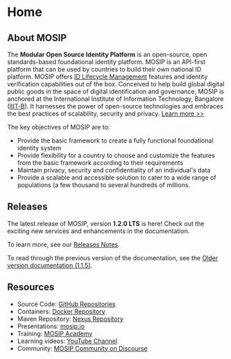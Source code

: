 # Home

## About MOSIP

The **Modular Open Source Identity Platform** is an open-source, open standards-based foundational identity platform. MOSIP is an API-first platform that can be used by countries to build their own national ID platform. MOSIP offers [ID Lifecycle Management](id-lifecycle-management.md) features and identity verification capabilities out of the box. Conceived to help build global digital public goods in the space of digital identification and governance, MOSIP is anchored at the International Institute of Information Technology, Bangalore ([IIIT-B](https://www.iiitb.ac.in)). It harnesses the power of open-source technologies and embraces the best practices of scalability, security and privacy. [Learn more >>](https://www.mosip.io)

The key objectives of MOSIP are to:

* Provide the basic framework to create a fully functional foundational identity system
* Provide flexibility for a country to choose and customize the features from the basic framework according to their requirements
* Maintain privacy, security and confidentiality of an individual's data
* Provide a scalable and accessible solution to cater to a wide range of populations (a few thousand to several hundreds of millions.

## Releases

The latest release of MOSIP, version **1.2.0 LTS** is here! Check out the exciting new services and enhancements in the documentation.

To learn more, see our [Releases Notes](releases.md).

To read through the previous version of the documentation, see the [Older version documentation (1.1.5)](https://docs.mosip.io/1.1.5).

## Resources

* Source Code: [GitHub Repositories](https://github.com/mosip)
* Containers: [Docker Repository](https://hub.docker.com/u/mosipid)
* Maven Repository: [Nexus Repository](https://oss.sonatype.org/service/local/repositories/releases/content/io/mosip/)
* Presentations: [mosip.io](https://www.mosip.io/resources.php)
* Training: [MOSIP Academy](https://academy.mosip.io)
* Learning videos: [YouTube Channel](https://www.youtube.com/channel/UCxvEtyjmc3\_KR45BOKMLJLA)
* Community: [MOSIP Community on Discourse](https://community.mosip.io)
